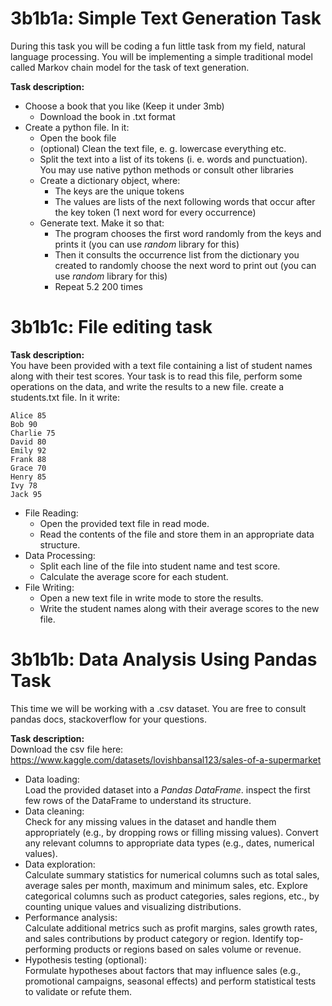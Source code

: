 # 3b1b1a: Simple Text Generation Task

During this task you will be coding a fun little task
from my field, natural language processing. You will be
implementing a simple traditional model called Markov
chain model for the task of text generation.  

**Task description:**  

- Choose a book that you like (Keep it under 3mb)  
  - Download the book in .txt format  
- Create a python file. In it:  
  - Open the book file  
  - (optional) Clean the text file, e. g. lowercase
  everything etc.  
  - Split the text into a list of its tokens (i. e.
  words and punctuation). You may use native python
  methods or consult other libraries  
  - Create a dictionary object, where:  
    - The keys are the unique tokens  
    - The values are lists of the next following 
    words that occur after the key token (1 next
    word for every occurrence)  
  - Generate text. Make it so that:  
    - The program chooses the first word randomly
    from the keys and prints it (you can use *random*
    library for this)  
    - Then it consults the occurrence list from the
    dictionary you created to randomly choose the
    next word to print out (you can use *random*
    library for this)  
    - Repeat 5.2 200 times  


# 3b1b1c: File editing task

**Task description:**  
You have been provided with a text file containing a list
of student names along with their test scores. Your task
is to read this file, perform some operations on the
data, and write the results to a new file.
create a students.txt file. In it write:
```
Alice 85
Bob 90
Charlie 75
David 80
Emily 92
Frank 88
Grace 70
Henry 85
Ivy 78
Jack 95
```
- File Reading:  
  - Open the provided text file in read mode.  
  - Read the contents of the file and store them in an
  appropriate data structure.  
- Data Processing:  
  - Split each line of the file into student name and
  test score.  
  - Calculate the average score for each student.
- File Writing:  
  - Open a new text file in write mode to store the
  results.  
  - Write the student names along with their average
  scores to the new file.  


# 3b1b1b: Data Analysis Using Pandas Task  

This time we will be working with a .csv dataset.
You are free to consult pandas docs, stackoverflow for
your questions.

**Task description:**  
Download the csv file here:
https://www.kaggle.com/datasets/lovishbansal123/sales-of-a-supermarket

- Data loading:  
    Load the provided dataset into a *Pandas DataFrame*.
    inspect the first few rows of the DataFrame to
    understand its structure.  
- Data cleaning:  
    Check for any missing values in the dataset and
    handle them appropriately (e.g., by dropping rows
    or filling missing values).
    Convert any relevant columns to appropriate data
    types (e.g., dates, numerical values).  
- Data exploration:  
    Calculate summary statistics for numerical columns
    such as total sales, average sales per month,
    maximum and minimum sales, etc.
    Explore categorical columns such as product
    categories, sales regions, etc., by counting unique
    values and visualizing distributions.  
- Performance analysis:  
    Calculate additional metrics such as profit
    margins, sales growth rates, and sales
    contributions by product category or region.
    Identify top-performing products or regions based
    on sales volume or revenue.  
- Hypothesis testing (optional):  
    Formulate hypotheses about factors that may
    influence sales (e.g., promotional campaigns,
    seasonal effects) and perform statistical tests to
    validate or refute them.  
